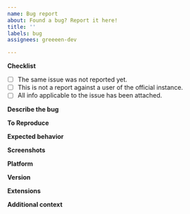 ```yaml
---
name: Bug report
about: Found a bug? Report it here!
title: ''
labels: bug
assignees: greeeen-dev

---
```


**Checklist**
<!--
Please make sure all of the following applies to your issue.
-->
- [ ] The same issue was not reported yet.
- [ ] This is not a report against a user of the official instance.
- [ ] All info applicable to the issue has been attached.

**Describe the bug**
<!--
A clear and concise description of what the bug is.
-->

**To Reproduce**
<!--
Steps to reproduce the behavior:
1. Go to '...'
2. Click on '....'
3. Scroll down to '....'
4. See error
-->

**Expected behavior**
<!--
A clear and concise description of what you expected to happen.
-->

**Screenshots**
<!--
If applicable, add screenshots to help explain your problem.
-->

**Platform**
<!--
Should be Discord/Revolt/Guilded. Any other platforms added to forks are not applicable, as we do not maintain those.
-->

**Version**
<!--
The version of Unifier, e.g. v1.1.4
-->

**Extensions**
<!--
List any extensions such as Upgrader and Revolt Support you're using here, as well as their versions. Base extensions such as Admin and Bridge are excluded.
-->

**Additional context**
<!--
Add any other context about the problem here.
-->

